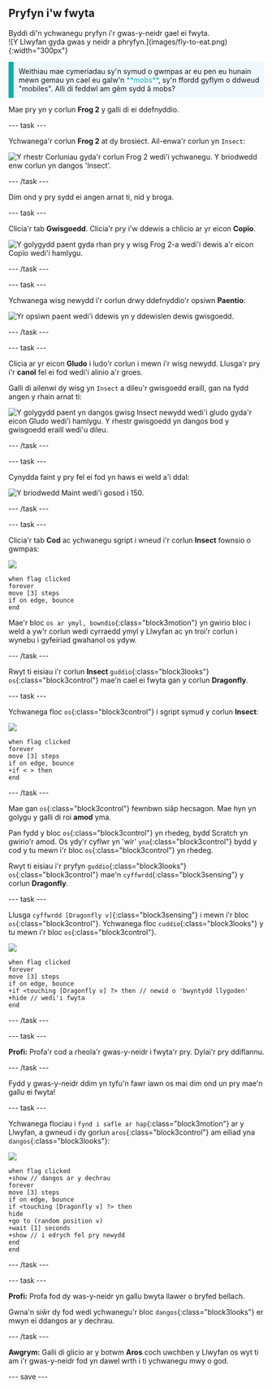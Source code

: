 ## Pryfyn i'w fwyta

<div style="display: flex; flex-wrap: wrap">
<div style="flex-basis: 200px; flex-grow: 1; margin-right: 15px;">
Byddi di'n ychwanegu pryfyn i'r gwas-y-neidr gael ei fwyta. 
</div>
<div>
![Y Llwyfan gyda gwas y neidr a phryfyn.](images/fly-to-eat.png){:width="300px"}
</div>
</div>

<p style="border-left: solid; border-width:10px; border-color: #0faeb0; background-color: aliceblue; padding: 10px;">
Weithiau mae cymeriadau sy'n symud o gwmpas ar eu pen eu hunain mewn gemau yn cael eu galw'n <span style="color: #0faeb0">**mobs**</span>, sy'n ffordd gyflym o ddweud "mobiles". Alli di feddwl am gêm sydd â mobs?</p>

Mae pry yn y corlun **Frog 2** y galli di ei ddefnyddio.

--- task ---

Ychwanega'r corlun **Frog 2** at dy brosiect. Ail-enwa'r corlun yn `Insect`:

![Y rhestr Corluniau gyda'r corlun Frog 2 wedi'i ychwanegu. Y briodwedd enw corlun yn dangos 'Insect'.](images/fly-sprite.png)


--- /task ---

Dim ond y pry sydd ei angen arnat ti, nid y broga.

--- task ---

Clicia'r tab **Gwisgoedd**. Clicia'r pry i'w ddewis a chlicio ar yr eicon **Copïo**.

![Y golygydd paent gyda rhan pry y wisg Frog 2-a wedi'i dewis a'r eicon Copïo wedi'i hamlygu.](images/copy-fly.png)

--- /task ---

--- task ---

Ychwanega wisg newydd i'r corlun drwy ddefnyddio'r opsiwn **Paentio**:

![Yr opsiwn paent wedi'i ddewis yn y ddewislen dewis gwisgoedd.](images/paint-sprite.png)

--- /task ---

--- task ---

Clicia ar yr eicon **Gludo** i ludo'r corlun i mewn i'r wisg newydd. Llusga'r pry i'r **canol** fel ei fod wedi'i alinio a'r groes.

Galli di ailenwi dy wisg yn `Insect` a dileu'r gwisgoedd eraill, gan na fydd angen y rhain arnat ti:

![Y golygydd paent yn dangos gwisg Insect newydd wedi'i gludo gyda'r eicon Gludo wedi'i hamlygu. Y rhestr gwisgoedd yn dangos bod y gwisgoedd eraill wedi'u dileu.](images/fly-costume.png)

--- /task ---

--- task ---

Cynydda faint y pry fel ei fod yn haws ei weld a'i ddal:

![Y briodwedd Maint wedi'i gosod i 150.](images/fly-size.png)

--- /task ---

--- task ---

Clicia'r tab **Cod** ac ychwanegu sgript i wneud i'r corlun **Insect** fownsio o gwmpas:

![](images/fly-icon.png)

```blocks3
when flag clicked
forever
move [3] steps
if on edge, bounce
end
```

Mae'r bloc `os ar ymyl, bowndio`{:class="block3motion"} yn gwirio bloc i weld a yw'r corlun wedi cyrraedd ymyl y Llwyfan ac yn troi'r corlun i wynebu i gyfeiriad gwahanol os ydyw.

--- /task ---

Rwyt ti eisiau i'r corlun **Insect** `guddio`{:class="block3looks"} `os`{:class="block3control"} mae'n cael ei fwyta gan y corlun **Dragonfly**.

--- task ---

Ychwanega floc `os`{:class="block3control"} i sgript symud y corlun **Insect**:

![](images/fly-icon.png)

```blocks3
when flag clicked
forever
move [3] steps
if on edge, bounce
+if < > then 
end
```
--- /task ---

Mae gan `os`{:class="block3control"} fewnbwn siâp hecsagon. Mae hyn yn golygu y galli di roi **amod** yma.

Pan fydd y bloc `os`{:class="block3control"} yn rhedeg, bydd Scratch yn gwirio'r amod. Os ydy'r cyflwr yn 'wir' `yna`{:class="block3control"} bydd y cod y tu mewn i'r bloc `os`{:class="block3control"} yn rhedeg.

Rwyt ti eisiau i'r pryfyn `guddio`{:class="block3looks"} `os`{:class="block3control"} mae'n `cyffwrdd`{:class="block3sensing"} y corlun **Dragonfly**.

--- task ---

Llusga `cyffwrdd [Dragonfly v]`{:class="block3sensing"} i mewn i'r bloc `os`{:class="block3control"}. Ychwanega floc `cuddio`{:class="block3looks"} y tu mewn i'r bloc `os`{:class="block3control"}.

![](images/fly-icon.png)

```blocks3
when flag clicked
forever
move [3] steps
if on edge, bounce
+if <touching [Dragonfly v] ?> then // newid o 'bwyntydd llygoden'
+hide // wedi'i fwyta
end
```

--- /task ---

--- task ---

**Profi:** Profa'r cod a rheola'r gwas-y-neidr i fwyta'r pry. Dylai'r pry ddiflannu.

--- /task ---

Fydd y gwas-y-neidr ddim yn tyfu'n fawr iawn os mai dim ond un pry mae'n gallu ei fwyta!

--- task ---

Ychwanega flociau i `fynd i safle ar hap`{:class="block3motion"} ar y Llwyfan, a gwneud i dy gorlun `aros`{:class="block3control"} am eiliad yna `dangos`{:class="block3looks"}:

![](images/fly-icon.png)

```blocks3
when flag clicked
+show // dangos ar y dechrau
forever
move [3] steps
if on edge, bounce
if <touching [Dragonfly v] ?> then
hide
+go to (random position v)
+wait [1] seconds
+show // i edrych fel pry newydd
end
end
```

--- /task ---

--- task ---

**Profi:** Profa fod dy was-y-neidr yn gallu bwyta llawer o bryfed bellach.

Gwna'n siŵr dy fod wedi ychwanegu'r bloc `dangos`{:class="block3looks"} er mwyn ei ddangos ar y dechrau.

--- /task ---

**Awgrym:** Galli di glicio ar y botwm **Aros** coch uwchben y Llwyfan os wyt ti am i'r gwas-y-neidr fod yn dawel wrth i ti ychwanegu mwy o god.

--- save ---

